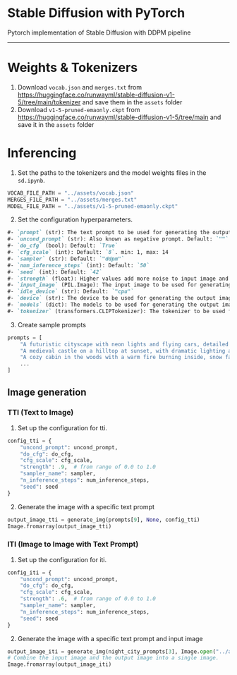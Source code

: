 # Stable Diffusion with PyTorch

Pytorch implementation of Stable Diffusion with DDPM pipeline

---

# Weights & Tokenizers
1. Download `vocab.json` and `merges.txt` from https://huggingface.co/runwayml/stable-diffusion-v1-5/tree/main/tokenizer and save them in the `assets` folder
2. Download `v1-5-pruned-emaonly.ckpt` from https://huggingface.co/runwayml/stable-diffusion-v1-5/tree/main and save it in the `assets` folder

# Inferencing
1. Set the paths to the tokenizers and the model weights files in the `sd.ipynb`.
```python
VOCAB_FILE_PATH = "../assets/vocab.json"
MERGES_FILE_PATH = "../assets/merges.txt"
MODEL_FILE_PATH = "../assets/v1-5-pruned-emaonly.ckpt"
```

2. Set the configuration hyperparameters.
```markdown
#- `prompt` (str): The text prompt to be used for generating the output image.
#- `uncond_prompt` (str): Also known as negative prompt. Default: `""`
#- `do_cfg` (bool): Default: `True`
#- `cfg_scale` (int): Default: `8`. min: 1, max: 14
#- `sampler` (str): Default: `"ddpm"`
#- `num_inference_steps` (int): Default: `50`
#- `seed` (int): Default: `42`
#- `strength` (float): Higher values add more noise to input image and will make the output image less similar to it.
#- `input_image` (PIL.Image): The input image to be used for generating the output image. Not need for TTI Default: `None`
#- `idle_device` (str): Default: `"cpu"`
#- `device` (str): The device to be used for generating the output image.
#- `models` (dict): The models to be used for generating the output image.
#- `tokenizer` (transformers.CLIPTokenizer): The tokenizer to be used for generating the output image.
```

3. Create sample prompts
```python
prompts = [
    "A futuristic cityscape with neon lights and flying cars, detailed cyberpunk aesthetic, ultra sharp, 35mm lens, 8k resolution.",
    "A medieval castle on a hilltop at sunset, with dramatic lighting and clouds in the sky, high contrast, ultra sharp, 24mm lens, 8k resolution.",
    "A cozy cabin in the woods with a warm fire burning inside, snow falling outside, soft focus, 50mm lens, 8k resolution.",
    ...
]
```

## Image generation
### TTI (Text to Image)
1. Set up the configuration for tti.
```python
config_tti = {
    "uncond_prompt": uncond_prompt,
    "do_cfg": do_cfg,
    "cfg_scale": cfg_scale,
    "strength": .9,  # from range of 0.0 to 1.0
    "sampler_name": sampler,
    "n_inference_steps": num_inference_steps,
    "seed": seed
}
```

2. Generate the image with a specific text prompt
```python
output_image_tti = generate_img(prompts[9], None, config_tti)
Image.fromarray(output_image_tti)
```

### ITI (Image to Image with Text Prompt)
1. Set up the configuration for iti.
```python
config_iti = {
    "uncond_prompt": uncond_prompt,
    "do_cfg": do_cfg,
    "cfg_scale": cfg_scale,
    "strength": .6,  # from range of 0.0 to 1.0
    "sampler_name": sampler,
    "n_inference_steps": num_inference_steps,
    "seed": seed
}
```

2. Generate the image with a specific text prompt and input image
```python
output_image_iti = generate_img(night_city_prompts[3], Image.open("../assets/images/nightcity.jpg"), config_iti)
# Combine the input image and the output image into a single image.
Image.fromarray(output_image_iti)
```
